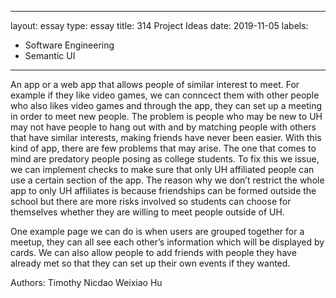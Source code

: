 
---
layout: essay
type: essay
title: 314 Project Ideas
date: 2019-11-05
labels:
  - Software Engineering
  - Semantic UI
---


An app or a web app that allows people of similar interest to meet. For example if they like video games, we can conncect them with other people who also likes video games and through the app, they can set up a meeting in order to meet new people. The problem is people who may be new to UH may not have people to hang out with and by matching people with others that have similar interests, making friends have never been easier. With this kind of app, there are few problems that may arise. The one that comes to mind are predatory people posing as college students. To fix this we issue, we can implement checks to make sure that only UH affiliated people can use a certain section of the app. The reason why we don’t restrict the whole app to only UH affiliates is because friendships can be formed outside the school but there are more risks involved so students can choose for themselves whether they are willing to meet people outside of UH.

One example page we can do is when users are grouped together for a meetup, they can all see each other’s information which will be displayed by cards. We can also allow people to add friends with people they have already met so that they can set up their own events if they wanted.

Authors: Timothy Nicdao 
Weixiao Hu
